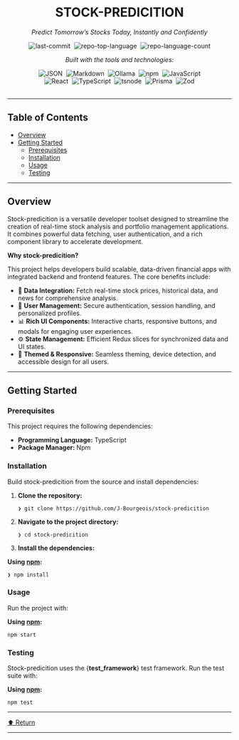 <div align="center" class="text-center">
<h1>STOCK-PREDICITION</h1>
<p><em>Predict Tomorrow’s Stocks Today, Instantly and Confidently</em></p>

<img alt="last-commit" src="./GitDocify_files/stock-predicition" class="inline-block mx-1" style="margin: 0px 2px;">
<img alt="repo-top-language" src="./GitDocify_files/stock-predicition(1)" class="inline-block mx-1" style="margin: 0px 2px;">
<img alt="repo-language-count" src="./GitDocify_files/stock-predicition(2)" class="inline-block mx-1" style="margin: 0px 2px;">
<p><em>Built with the tools and technologies:</em></p>
<img alt="JSON" src="./GitDocify_files/JSON-000000.svg" class="inline-block mx-1" style="margin: 0px 2px;">
<img alt="Markdown" src="./GitDocify_files/Markdown-000000.svg" class="inline-block mx-1" style="margin: 0px 2px;">
<img alt="Ollama" src="./GitDocify_files/Ollama-000000.svg" class="inline-block mx-1" style="margin: 0px 2px;">
<img alt="npm" src="./GitDocify_files/npm-CB3837.svg" class="inline-block mx-1" style="margin: 0px 2px;">
<img alt="JavaScript" src="./GitDocify_files/JavaScript-F7DF1E.svg" class="inline-block mx-1" style="margin: 0px 2px;">
<br>
<img alt="React" src="./GitDocify_files/React-61DAFB.svg" class="inline-block mx-1" style="margin: 0px 2px;">
<img alt="TypeScript" src="./GitDocify_files/TypeScript-3178C6.svg" class="inline-block mx-1" style="margin: 0px 2px;">
<img alt="tsnode" src="./GitDocify_files/tsnode-3178C6.svg" class="inline-block mx-1" style="margin: 0px 2px;">
<img alt="Prisma" src="./GitDocify_files/Prisma-2D3748.svg" class="inline-block mx-1" style="margin: 0px 2px;">
<img alt="Zod" src="./GitDocify_files/Zod-3E67B1.svg" class="inline-block mx-1" style="margin: 0px 2px;">
</div>
<br>
<hr>
<h2>Table of Contents</h2>
<ul class="list-disc pl-4 my-0">
<li class="my-0"><a href="https://gitdocify.com/readme/stock-predicition#overview">Overview</a></li>
<li class="my-0"><a href="https://gitdocify.com/readme/stock-predicition#getting-started">Getting Started</a>
<ul class="list-disc pl-4 my-0">
<li class="my-0"><a href="https://gitdocify.com/readme/stock-predicition#prerequisites">Prerequisites</a></li>
<li class="my-0"><a href="https://gitdocify.com/readme/stock-predicition#installation">Installation</a></li>
<li class="my-0"><a href="https://gitdocify.com/readme/stock-predicition#usage">Usage</a></li>
<li class="my-0"><a href="https://gitdocify.com/readme/stock-predicition#testing">Testing</a></li>
</ul>
</li>
</ul>
<hr>
<h2>Overview</h2>
<p>Stock-predicition is a versatile developer toolset designed to streamline the creation of real-time stock analysis and portfolio management applications. It combines powerful data fetching, user authentication, and a rich component library to accelerate development.</p>
<p><strong>Why stock-predicition?</strong></p>
<p>This project helps developers build scalable, data-driven financial apps with integrated backend and frontend features. The core benefits include:</p>
<ul class="list-disc pl-4 my-0">
<li class="my-0">🧩 <strong>Data Integration:</strong> Fetch real-time stock prices, historical data, and news for comprehensive analysis.</li>
<li class="my-0">🔐 <strong>User Management:</strong> Secure authentication, session handling, and personalized profiles.</li>
<li class="my-0">📊 <strong>Rich UI Components:</strong> Interactive charts, responsive buttons, and modals for engaging user experiences.</li>
<li class="my-0">⚙️ <strong>State Management:</strong> Efficient Redux slices for synchronized data and UI states.</li>
<li class="my-0">🎨 <strong>Themed &amp; Responsive:</strong> Seamless theming, device detection, and accessible design for all users.</li>
</ul>
<hr>
<h2>Getting Started</h2>
<h3>Prerequisites</h3>
<p>This project requires the following dependencies:</p>
<ul class="list-disc pl-4 my-0">
<li class="my-0"><strong>Programming Language:</strong> TypeScript</li>
<li class="my-0"><strong>Package Manager:</strong> Npm</li>
</ul>
<h3>Installation</h3>
<p>Build stock-predicition from the source and install dependencies:</p>
<ol>
<li class="my-0">
<p><strong>Clone the repository:</strong></p>
<pre><code class="language-sh">❯ git clone https://github.com/J-Bourgeois/stock-predicition
</code></pre>
</li>
<li class="my-0">
<p><strong>Navigate to the project directory:</strong></p>
<pre><code class="language-sh">❯ cd stock-predicition
</code></pre>
</li>
<li class="my-0">
<p><strong>Install the dependencies:</strong></p>
</li>
</ol>
<p><strong>Using <a href="https://www.npmjs.com/">npm</a>:</strong></p>
<pre><code class="language-sh">❯ npm install
</code></pre>
<h3>Usage</h3>
<p>Run the project with:</p>
<p><strong>Using <a href="https://www.npmjs.com/">npm</a>:</strong></p>
<pre><code class="language-sh">npm start
</code></pre>
<h3>Testing</h3>
<p>Stock-predicition uses the {<strong>test_framework</strong>} test framework. Run the test suite with:</p>
<p><strong>Using <a href="https://www.npmjs.com/">npm</a>:</strong></p>
<pre><code class="language-sh">npm test
</code></pre>
<hr>
<div align="left" class=""><a href="https://github.com/readme/stock-predicition#top">⬆ Return</a></div>
<hr></div></div></div></div><div data-state="inactive" data-orientation="horizontal" role="tabpanel" aria-labelledby="radix-:r15:-trigger-edit" hidden="" id="radix-:r15:-content-edit" tabindex="0" class="mt-2 ring-offset-background focus-visible:outline-none focus-visible:ring-2 focus-visible:ring-ring focus-visible:ring-offset-2"></div></div></div></div></div></div></main></div><section aria-label="Notifications alt+T" tabindex="-1" aria-live="polite" aria-relevant="additions text" aria-atomic="false"></section></div>
